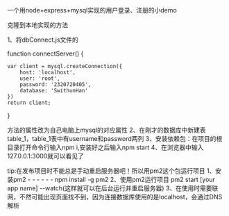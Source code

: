 ﻿一个用node+express+mysql实现的用户登录、注册的小demo

克隆到本地实现的方法

1、将dbConnect.js文件的

function connectServer() {

    var client = mysql.createConnection({
        host: 'localhost',
        user: 'root',
        password: '2320720405',
        database: 'SwithunHan'
    })
    return client;
}

方法的属性改为自己电脑上mysql的对应属性
2、在刚才的数据库中新建表table_1，table_1表中有username和password两列
3、安装依赖包：在项目的根目录打开命令行输入npm i,安装好之后输入npm start
4、在浏览器中输入127.0.0.1:3000就可以看见了

tip:在发布项目时不能总是手动重启服务器吧！所以用pm2这个包运行项目
1、安装pm2 - - - - - - npm install -g pm2
2、使用pm2运行项目 pm2 start [your app name] --watch(这样就可以在后台运行并重启服务器)
3、在使用时需要联网，不然可能出现页面找不到，因为连接数据库使用的是localhost，会通过DNS解析